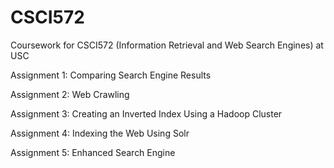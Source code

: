 # CSCI572
Coursework for CSCI572 (Information Retrieval and Web Search Engines) at USC

Assignment 1: Comparing Search Engine Results

Assignment 2: Web Crawling

Assignment 3: Creating an Inverted Index Using a Hadoop Cluster

Assignment 4: Indexing the Web Using Solr

Assignment 5: Enhanced Search Engine
